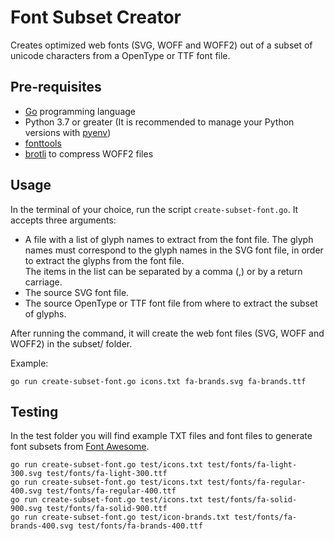 # Font Subset Creator
Creates optimized web fonts (SVG, WOFF and WOFF2) out of a subset of unicode characters from a OpenType or TTF font file.

## Pre-requisites
* [Go](https://go.dev/) programming language
* Python 3.7 or greater (It is recommended to manage your Python versions with [pyenv](https://github.com/pyenv/pyenv))
* [fonttools](https://pypi.org/project/fonttools/)
* [brotli](https://github.com/google/brotli) to compress WOFF2 files

## Usage
In the terminal of your choice, run the script `create-subset-font.go`. It accepts three arguments:
+ A file with a list of glyph names to extract from the font file. The glyph names must correspond to the glyph names in the SVG font file, in order to extract the glyphs from the font file.  
  The items in the list can be separated by a comma (,) or by a return carriage.
+ The source SVG font file.
+ The source OpenType or TTF font file from where to extract the subset of glyphs.

After running the command, it will create the web font files (SVG, WOFF and WOFF2) in the subset/ folder.

Example:
```
go run create-subset-font.go icons.txt fa-brands.svg fa-brands.ttf
```

## Testing
In the test folder you will find example TXT files and font files to generate font subsets from [Font Awesome](https://fontawesome.com/).

```
go run create-subset-font.go test/icons.txt test/fonts/fa-light-300.svg test/fonts/fa-light-300.ttf
go run create-subset-font.go test/icons.txt test/fonts/fa-regular-400.svg test/fonts/fa-regular-400.ttf
go run create-subset-font.go test/icons.txt test/fonts/fa-solid-900.svg test/fonts/fa-solid-900.ttf
go run create-subset-font.go test/icon-brands.txt test/fonts/fa-brands-400.svg test/fonts/fa-brands-400.ttf
```